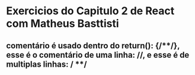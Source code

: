 # Exercicios do Capitulo 2 de React com Matheus Basttisti

    
## comentário é usado dentro do return(): {/**/}, esse é o comentário de uma linha: //, e esse é de multiplas linhas: / **/ 
## 
